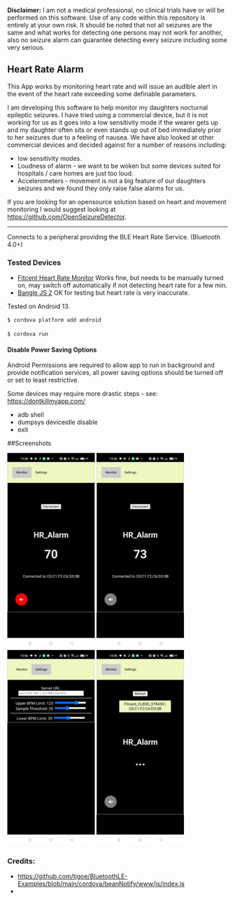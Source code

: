 

**Disclaimer:** I am not a medical professional, no clinical trials have or will be performed on this software. Use of any code within this repository is entirely at your own risk. It should be noted that not all seizures are the same and what works for detecting one persons may not work for another, also no seizure alarm can guarantee detecting every seizure including some very serious.

## Heart Rate Alarm

This App works by monitoring heart rate and will issue an audible alert in the event of the heart rate exceeding some definable parameters. 

I am developing this software to help monitor my daughters nocturnal epileptic seizures. I have tried using a commercial device, but it is not working for us as it goes into a low sensitivity mode if the wearer gets up and my daughter often sits or even stands up out of bed immediately prior to her seizures due to a feeling of nausea. We have also looked at other commercial devices and decided against for a number of reasons including:

- low sensitivity modes.
- Loudness of alarm - we want to be woken but some devices suited for hospitals / care homes are just too loud.
- Accelerometers - movement is not a big feature of our daughters seizures and we found they only raise false alarms for us.

 

If you are looking for an opensource solution based on heart and movement monitoring I would suggest looking at https://github.com/OpenSeizureDetector.

---

Connects to a peripheral providing the BLE Heart Rate Service. (Bluetooth 4.0+)


### Tested Devices
- [Fitcent Heart Rate Monitor](https://www.amazon.co.uk/dp/B09B342FXM?ref=ppx_yo2ov_dt_b_product_details&th=1) 
  Works fine, but needs to be manually turned on, may switch off automatically if not detecting heart rate for a few min.
- [Bangle JS 2](https://www.espruino.com/Bangle.js2)
  OK for testing but heart rate is very inaccurate.

Tested on Android 13.

    $ cordova platform add android

    $ cordova run


#### Disable Power Saving Options

Android Permissions are required to allow app to run in background and provide notification services, all power saving options should be turned off or set to least restrictive.

Some devices may require more drastic steps - see: https://dontkillmyapp.com/

- adb shell
- dumpsys deviceidle disable
- exit

##Screenshots


<img src="./Screenshots/Screenshot1.jpg" alt="drawing" style="width:200px;"/>
<img src="./Screenshots/Screenshot2.jpg" alt="drawing" style="width:200px;"/>
<img src="./Screenshots/Screenshot3.jpg" alt="drawing" style="width:200px;"/>
<img src="./Screenshots/Screenshot4.jpg" alt="drawing" style="width:200px;"/>

### Credits:
- https://github.com/tigoe/BluetoothLE-Examples/blob/main/cordova/beanNotify/www/js/index.js
- 